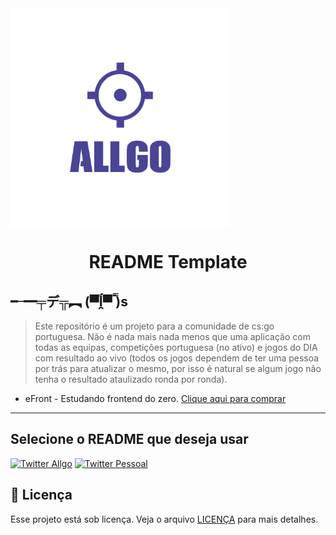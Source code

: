 <img align= "center" src="logo-allgo.png" width="350px" height="350px">
<h1 align="center">
 README Template
</h1>

## ╾━╤デ╦︻ (▀̿ĺ̯▀̿ ̿)s

> Este repositório é um projeto para a comunidade de cs:go portuguesa. Não é nada mais nada menos que uma aplicação com todas as equipas, competições portuguesa (no ativo) e jogos do DIA com resultado ao vivo (todos os jogos dependem de ter uma pessoa por trás para atualizar o mesmo, por isso é natural se algum jogo não tenha o resultado ataulizado ronda por ronda).

- eFront - Estudando frontend do zero. [Clique aqui para comprar](https://iuricode.com/efront)

---

## Selecione o README que deseja usar

[![Twitter Allgo](https://img.shields.io/badge/Twitter%20-%23323330.svg?&style=for-the-badge&logo=twitter&logoColor=white&color=00acee)](https://github.com/iuricode/readme-template/tree/main/profile)
[![Twitter Pessoal](https://img.shields.io/badge/twitter%20Pessoal%20-%23323330.svg?&style=for-the-badge&logo=twitter&logoColor=white&color=00acee)](https://github.com/iuricode/readme-template/blob/main/repository)    

## 🍜 Licença

Esse projeto está sob licença. Veja o arquivo [LICENÇA](LICENSE.md) para mais detalhes.<br>